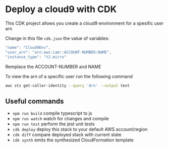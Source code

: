 # Deploy a cloud9 with CDK

This CDK project allows you create a cloud9 environment for a spesific user arn

Change in this file `cdk.json` the value of variables:

```js
"name": "Cloud9Env",
"user_arn": "arn:aws:iam::ACCOUNT-NUMBER:NAME",
"instance_type": "t2.micro"
```
Remplace the ACCOUNT-NUMBER and NAME

To view the arn of a specific user run the following command

```bash
aws sts get-caller-identity --query 'Arn' --output text
```



## Useful commands

* `npm run build`   compile typescript to js
* `npm run watch`   watch for changes and compile
* `npm run test`    perform the jest unit tests
* `cdk deploy`      deploy this stack to your default AWS account/region
* `cdk diff`        compare deployed stack with current state
* `cdk synth`       emits the synthesized CloudFormation template
